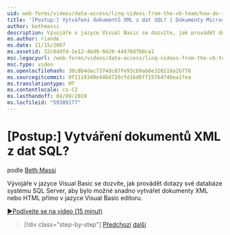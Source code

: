 ```yaml
---
uid: web-forms/videos/data-access/linq-videos-from-the-vb-team/how-do-i-create-xml-documents-from-sql-data
title: '[Postup:] Vytváření dokumentů XML z dat SQL? | Dokumenty Microsoft'
author: bethmassi
description: Vývojáře v jazyce Visual Basic se dozvíte, jak provádět dotazy své databáze systému SQL Server, aby bylo možné snadno vytvářet dokumenty XML nebo HTML přímo v jazyce Visual Basic edito...
ms.author: riande
ms.date: 11/15/2007
ms.assetid: 32c8ddfd-1e12-4bd9-9420-44478dfb0ca1
msc.legacyurl: /web-forms/videos/data-access/linq-videos-from-the-vb-team/how-do-i-create-xml-documents-from-sql-data
msc.type: video
ms.openlocfilehash: 30c8b4dac7374dc07fe93cb9ab6e320216a2b778
ms.sourcegitcommit: 0f1119340e4464720cfd16d0ff15764746ea1fea
ms.translationtype: MT
ms.contentlocale: cs-CZ
ms.lasthandoff: 04/09/2019
ms.locfileid: "59389177"
---
```

# <a name="how-do-i-create-xml-documents-from-sql-data"></a>[Postup:] Vytváření dokumentů XML z dat SQL?

podle [Beth Massi](https://github.com/bethmassi)

Vývojáře v jazyce Visual Basic se dozvíte, jak provádět dotazy své databáze systému SQL Server, aby bylo možné snadno vytvářet dokumenty XML nebo HTML přímo v jazyce Visual Basic editoru.

[&#9654;Podívejte se na video (15 minut)](https://channel9.msdn.com/Blogs/ASP-NET-Site-Videos/how-do-i-create-xml-documents-from-sql-data)

> [!div class="step-by-step"]
> [Předchozí](how-do-i-enable-xml-intellisense-and-use-xml-namespaces.md)
> [další](how-do-i-create-excel-spreadsheets-using-linq-to-xml.md)
